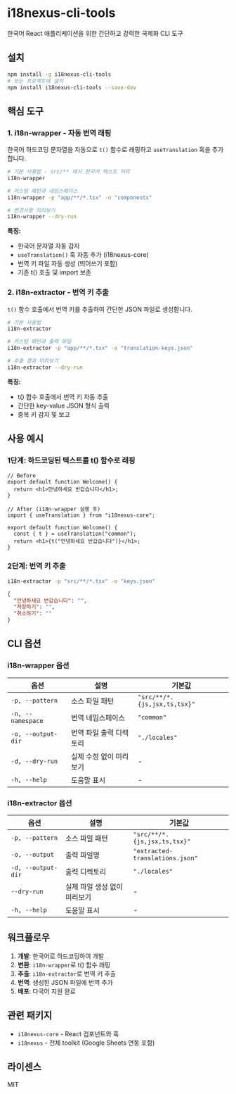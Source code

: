 # i18nexus-cli-tools

한국어 React 애플리케이션을 위한 간단하고 강력한 국제화 CLI 도구

## 설치

```bash
npm install -g i18nexus-cli-tools
# 또는 프로젝트에 설치
npm install i18nexus-cli-tools --save-dev
```

## 핵심 도구

### 1. i18n-wrapper - 자동 번역 래핑

한국어 하드코딩 문자열을 자동으로 `t()` 함수로 래핑하고 `useTranslation` 훅을 추가합니다.

```bash
# 기본 사용법 - src/** 에서 한국어 텍스트 처리
i18n-wrapper

# 커스텀 패턴과 네임스페이스
i18n-wrapper -p "app/**/*.tsx" -n "components"

# 변경사항 미리보기
i18n-wrapper --dry-run
```

**특징:**

- 한국어 문자열 자동 감지
- `useTranslation()` 훅 자동 추가 (i18nexus-core)
- 번역 키 파일 자동 생성 (띄어쓰기 포함)
- 기존 t() 호출 및 import 보존

### 2. i18n-extractor - 번역 키 추출

`t()` 함수 호출에서 번역 키를 추출하여 간단한 JSON 파일로 생성합니다.

```bash
# 기본 사용법
i18n-extractor

# 커스텀 패턴과 출력 파일
i18n-extractor -p "app/**/*.tsx" -o "translation-keys.json"

# 추출 결과 미리보기
i18n-extractor --dry-run
```

**특징:**

- t() 함수 호출에서 번역 키 자동 추출
- 간단한 key-value JSON 형식 출력
- 중복 키 감지 및 보고

## 사용 예시

### 1단계: 하드코딩된 텍스트를 t() 함수로 래핑

```tsx
// Before
export default function Welcome() {
  return <h1>안녕하세요 반갑습니다</h1>;
}

// After (i18n-wrapper 실행 후)
import { useTranslation } from "i18nexus-core";

export default function Welcome() {
  const { t } = useTranslation("common");
  return <h1>{t("안녕하세요 반갑습니다")}</h1>;
}
```

### 2단계: 번역 키 추출

```bash
i18n-extractor -p "src/**/*.tsx" -o "keys.json"
```

```json
{
  "안녕하세요 반갑습니다": "",
  "저장하기": "",
  "취소하기": ""
}
```

## CLI 옵션

### i18n-wrapper 옵션

| 옵션               | 설명                    | 기본값                       |
| ------------------ | ----------------------- | ---------------------------- |
| `-p, --pattern`    | 소스 파일 패턴          | `"src/**/*.{js,jsx,ts,tsx}"` |
| `-n, --namespace`  | 번역 네임스페이스       | `"common"`                   |
| `-o, --output-dir` | 번역 파일 출력 디렉토리 | `"./locales"`                |
| `-d, --dry-run`    | 실제 수정 없이 미리보기 | -                            |
| `-h, --help`       | 도움말 표시             | -                            |

### i18n-extractor 옵션

| 옵션               | 설명                         | 기본값                          |
| ------------------ | ---------------------------- | ------------------------------- |
| `-p, --pattern`    | 소스 파일 패턴               | `"src/**/*.{js,jsx,ts,tsx}"`    |
| `-o, --output`     | 출력 파일명                  | `"extracted-translations.json"` |
| `-d, --output-dir` | 출력 디렉토리                | `"./locales"`                   |
| `--dry-run`        | 실제 파일 생성 없이 미리보기 | -                               |
| `-h, --help`       | 도움말 표시                  | -                               |

## 워크플로우

1. **개발**: 한국어로 하드코딩하여 개발
2. **변환**: `i18n-wrapper`로 t() 함수 래핑
3. **추출**: `i18n-extractor`로 번역 키 추출
4. **번역**: 생성된 JSON 파일에 번역 추가
5. **배포**: 다국어 지원 완료

## 관련 패키지

- `i18nexus-core` - React 컴포넌트와 훅
- `i18nexus` - 전체 toolkit (Google Sheets 연동 포함)

## 라이센스

MIT
